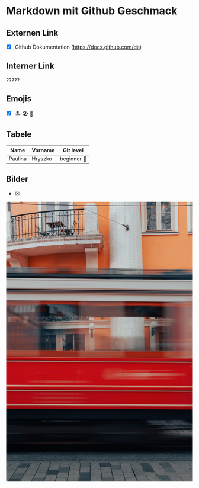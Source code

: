 # Markdown mit Github Geschmack

##  Externen Link
- [x] Github Dokumentation (https://docs.github.com/de)

## Interner Link
   ?????

## Emojis 
- [x] :desert_island: :beach_umbrella: :face_with_head_bandage:

## Tabele 
|Name|Vorname | Git level|
|----|----|----|
|Paulina |Hryszko| beginner :monocle_face:|

## Bilder
- [x] 
![Lost in the city](Image/pexels-ahmed-10768569.jpg)
